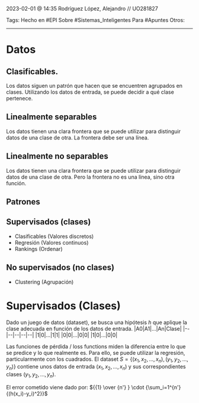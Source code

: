 2023-02-01 @ 14:35
Rodríguez López, Alejandro // UO281827

Tags:
	Hecho en #EPI
	Sobre #Sistemas_Inteligentes 
	Para #Apuntes 
	Otros:
<hr>

# Datos
## Clasificables.
Los datos siguen un patrón que hacen que se encuentren agrupados en clases. Utilizando los datos de entrada, se puede decidir a qué clase pertenece.

## Linealmente separables
Los datos tienen una clara frontera que se puede utilizar para distinguir datos de una clase de otra.
La frontera debe ser una línea.

## Linealmente no separables
Los datos tienen una clara frontera que se puede utilizar para distinguir datos de una clase de otra.
Pero la frontera no es una línea, sino otra función.

## Patrones
## Supervisados (clases)
- Clasificables (Valores discretos)
- Regresión (Valores continuos)
- Rankings (Ordenar)
## No supervisados (no clases)
- Clustering (Agrupación)

# Supervisados (Clases)
Dado un juego de datos (dataset), se busca una hipótesis $h$ que aplique la clase adecuada en función de los datos de entrada.
|A0|A1|...|An|Clase|
|--|--|--|--|--|
|1|0|...|1|1|
|0|0|...|0|0|
|1|0|...|0|0|

Las funciones de pérdida / loss functions miden la diferencia entre lo que se predice y lo que realmente es. Para ello, se puede utilizar la regresión, particularmente con los cuadrados.
El dataset $S = \{ ( x_1, x_2, ..., x_n ), (y_1, y_2, ..., y_n)\}$ contiene unos datos de entrada $(x_1, x_2, ..., x_n)$ y sus correspondientes clases $(y_1, y_2, ..., y_n)$.

El error cometido viene dado por: ${{1} \over {n'} } \cdot {\sum_i=1^{n'} {(h(x_i)-y_i)^2}}$